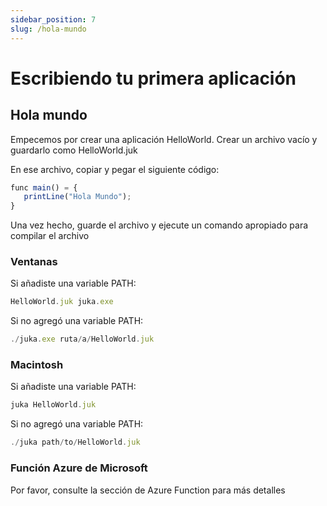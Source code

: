```yaml
---
sidebar_position: 7
slug: /hola-mundo
---
```


# Escribiendo tu primera aplicación

## Hola mundo

Empecemos por crear una aplicación HelloWorld. Crear un archivo vacío y guardarlo como HelloWorld.juk

En ese archivo, copiar y pegar el siguiente código:

```jsx
func main() = {
   printLine("Hola Mundo");
}
```

Una vez hecho, guarde el archivo y ejecute un comando apropiado para compilar el archivo

### Ventanas

Si añadiste una variable PATH:

```jsx
HelloWorld.juk juka.exe
```

Si no agregó una variable PATH:

```jsx
./juka.exe ruta/a/HelloWorld.juk
```

### Macintosh

Si añadiste una variable PATH:

```jsx
juka HelloWorld.juk
```

Si no agregó una variable PATH:

```jsx
./juka path/to/HelloWorld.juk
```

### Función Azure de Microsoft

Por favor, consulte la sección de Azure Function para más detalles
